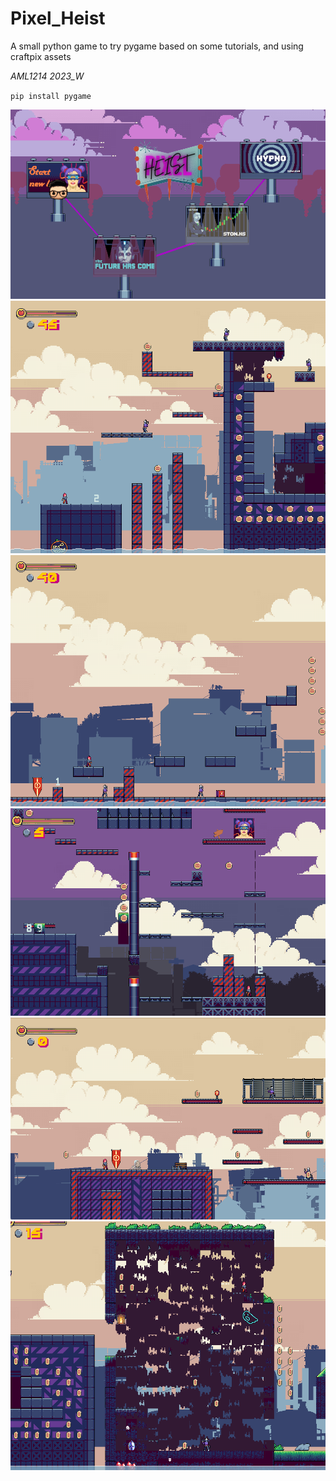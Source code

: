 # Pixel_Heist
A small python game to try pygame
based on some tutorials, and using 
craftpix assets

*AML1214 2023_W*



`pip install pygame`


<img title="a title" alt="Alt text" src="./levels_creation/screenshots/1.png">
<img title="a title" alt="Alt text" src="./levels_creation/screenshots/3.png">
<img title="a title" alt="Alt text" src="./levels_creation/screenshots/4.png">
<img title="a title" alt="Alt text" src="./levels_creation/screenshots/5.png">
<img title="a title" alt="Alt text" src="./levels_creation/screenshots/6.png">
<img title="a title" alt="Alt text" src="./levels_creation/screenshots/2.png">
